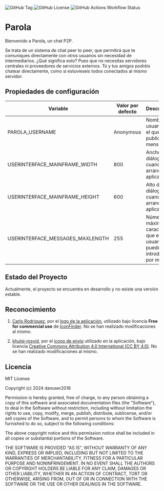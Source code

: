 ![GitHub Tag](https://img.shields.io/github/v/tag/danuser2018/parola?label=version)
![GitHub License](https://img.shields.io/github/license/danuser2018/parola)
![GitHub Actions Workflow Status](https://img.shields.io/github/actions/workflow/status/danuser2018/parola/build.yml?label=CI)

# Parola

Bienvenido a Parola, un chat P2P.

Se trata de un sistema de chat peer to peer, que permitirá que te comuniques directamente con otros usuarios sin
necesidad de intermediarios. ¿Qué significa esto? Pues que no necesitas servidores centrales ni proveedores de
servicios externos. Tú y tus amigos podréis chatear directamente, como si estuvieseis todos conectados al mismo
servidor.

## Propiedades de configuración

| Variable                         | Valor por defecto | Descripción                                                             |
|----------------------------------|-------------------|-------------------------------------------------------------------------|
| PAROLA_USERNAME                  | Anonymous         | Nombre de usuario con el que se publican los mensajes                   |
| USERINTERFACE_MAINFRAME_WIDTH    | 800               | Ancho del diálogo cuando arranca la aplicación                          |
| USERINTERFACE_MAINFRAME_HEIGHT   | 600               | Alto del diálogo cuando arranca la aplicación                           |
| USERINTERFACE_MESSAGES_MAXLENGTH | 255               | Número máximo de caracteres que el usuario puede introducir por mensaje |

## Estado del Proyecto

Actualmente, el proyecto se encuentra en desarrollo y no existe una versión estable.

## Reconocimiento

1. [Carlo Rodriguez](https://www.iconfinder.com/carlorodriguez), por
   el [logo de la aplicación](https://www.iconfinder.com/icons/512533/communicate_conversation_speak_talk_icon),
   utilizado bajo licencia **Free for commercial use** de [IconFinder](https://www.iconfinder.com/). No se han realizado
   modificaciones al mismo.

2. [khulqi-rosyid](https://www.iconfinder.com/khulqi-rosyid), por
   el [icono de envío](https://www.iconfinder.com/icons/11055060/right_arrow_arrow_direction_navigation_send_forward_direct_icon)
   utilizado en la aplicación, bajo
   licencia [Creative Commons Attribution 4.0 International (CC BY 4.0)](https://creativecommons.org/licenses/by/4.0/).
   No se han realizado modificaciones al mismo.

## Licencia

MIT License

Copyright (c) 2024 danuser2018

Permission is hereby granted, free of charge, to any person obtaining a copy
of this software and associated documentation files (the "Software"), to deal
in the Software without restriction, including without limitation the rights
to use, copy, modify, merge, publish, distribute, sublicense, and/or sell
copies of the Software, and to permit persons to whom the Software is
furnished to do so, subject to the following conditions:

The above copyright notice and this permission notice shall be included in all
copies or substantial portions of the Software.

THE SOFTWARE IS PROVIDED "AS IS", WITHOUT WARRANTY OF ANY KIND, EXPRESS OR
IMPLIED, INCLUDING BUT NOT LIMITED TO THE WARRANTIES OF MERCHANTABILITY,
FITNESS FOR A PARTICULAR PURPOSE AND NONINFRINGEMENT. IN NO EVENT SHALL THE
AUTHORS OR COPYRIGHT HOLDERS BE LIABLE FOR ANY CLAIM, DAMAGES OR OTHER
LIABILITY, WHETHER IN AN ACTION OF CONTRACT, TORT OR OTHERWISE, ARISING FROM,
OUT OF OR IN CONNECTION WITH THE SOFTWARE OR THE USE OR OTHER DEALINGS IN THE
SOFTWARE.
